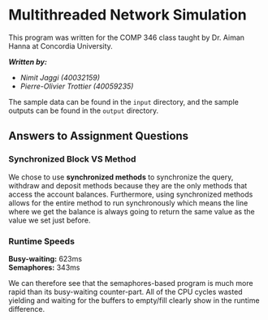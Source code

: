 # Multithreaded Network Simulation

This program was written for the COMP 346 class taught by Dr. Aiman Hanna at Concordia University.

***Written by:***
- *Nimit Jaggi (40032159)*
- *Pierre-Olivier Trottier (40059235)*

The sample data can be found in the `input` directory, and the sample outputs can be found in the `output` directory.

## Answers to Assignment Questions

### Synchronized Block VS Method

We chose to use **synchronized methods** to synchronize the query, withdraw and deposit methods because they are the only methods that access the account balances. Furthermore, using synchronized methods allows for the entire method to run synchronously which means the line where we get the balance is always going to return the same value as the value we set just before. 

### Runtime Speeds

**Busy-waiting:** 623ms \
**Semaphores:** 343ms

We can therefore see that the semaphores-based program is much more rapid than its busy-waiting counter-part. All of the CPU cycles wasted yielding and waiting for the buffers to empty/fill clearly show in the runtime difference.


